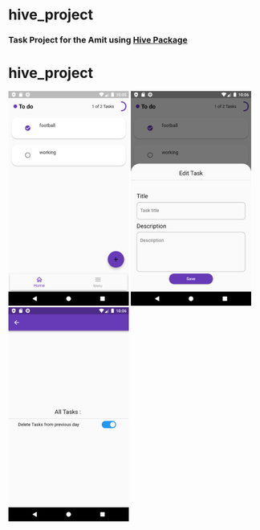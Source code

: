 # hive_project

### Task Project for the Amit using [Hive Package](https://pub.dev/packages/hive)   

# hive_project

<p align="left" >
  <img width="240" src= "https://raw.githubusercontent.com/NovairMikhail14/hive_project/master/asset_markdown/HomePage.png" >
  <img width="240" src= "https://raw.githubusercontent.com/NovairMikhail14/hive_project/master/asset_markdown/Edit.png">
  <img width="240" src= "https://raw.githubusercontent.com/NovairMikhail14/hive_project/master/asset_markdown/Sitting.png">
</p>
